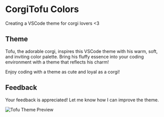 # CorgiTofu Colors

Creating a VSCode theme for corgi lovers <3

## Theme
Tofu, the adorable corgi, inspires this VSCode theme with his warm, soft, and inviting color palette. Bring his fluffy essence into your coding environment with a theme that reflects his charm!

Enjoy coding with a theme as cute and loyal as a corgi!

## Feedback  
Your feedback is appreciated! Let me know how I can improve the theme.  

![Tofu Theme Preview](./icons/tofu.jpg)

